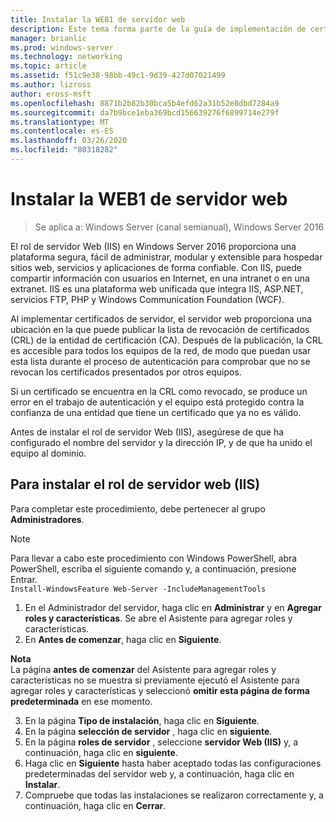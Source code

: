 ```yaml
---
title: Instalar la WEB1 de servidor web
description: Este tema forma parte de la guía de implementación de certificados de servidor para las implementaciones cableadas e inalámbricas de 802.1 X
manager: brianlic
ms.prod: windows-server
ms.technology: networking
ms.topic: article
ms.assetid: f51c9e38-98bb-49c1-9d39-427d07021499
ms.author: lizross
author: eross-msft
ms.openlocfilehash: 8871b2b82b30bca5b4efd62a31b52e8dbd7284a9
ms.sourcegitcommit: da7b9bce1eba369bcd156639276f6899714e279f
ms.translationtype: MT
ms.contentlocale: es-ES
ms.lasthandoff: 03/26/2020
ms.locfileid: "80318282"
---
```

# <a name="install-the-web-server-web1"></a>Instalar la WEB1 de servidor web

>Se aplica a: Windows Server (canal semianual), Windows Server 2016

El rol de servidor Web (IIS) en Windows Server 2016 proporciona una plataforma segura, fácil de administrar, modular y extensible para hospedar sitios web, servicios y aplicaciones de forma confiable. Con IIS, puede compartir información con usuarios en Internet, en una intranet o en una extranet. IIS es una plataforma web unificada que integra IIS, ASP.NET, servicios FTP, PHP y Windows Communication Foundation (WCF).  

Al implementar certificados de servidor, el servidor web proporciona una ubicación en la que puede publicar la lista de revocación de certificados (CRL) de la entidad de certificación (CA). Después de la publicación, la CRL es accesible para todos los equipos de la red, de modo que puedan usar esta lista durante el proceso de autenticación para comprobar que no se revocan los certificados presentados por otros equipos.   

Si un certificado se encuentra en la CRL como revocado, se produce un error en el trabajo de autenticación y el equipo está protegido contra la confianza de una entidad que tiene un certificado que ya no es válido.  

Antes de instalar el rol de servidor Web (IIS), asegúrese de que ha configurado el nombre del servidor y la dirección IP, y de que ha unido el equipo al dominio.  

## <a name="to-install-the-web-server-iis-server-role"></a>Para instalar el rol de servidor web (IIS)  
Para completar este procedimiento, debe pertenecer al grupo **Administradores**.  

>[!NOTE]  
>Para llevar a cabo este procedimiento con Windows PowerShell, abra PowerShell, escriba el siguiente comando y, a continuación, presione Entrar.  
`Install-WindowsFeature Web-Server -IncludeManagementTools`  

1.  En el Administrador del servidor, haga clic en **Administrar** y en **Agregar roles y características**. Se abre el Asistente para agregar roles y características.  
2.  En **Antes de comenzar**, haga clic en **Siguiente**.  

**Nota**   
La página **antes de comenzar** del Asistente para agregar roles y características no se muestra si previamente ejecutó el Asistente para agregar roles y características y seleccionó **omitir esta página de forma predeterminada** en ese momento.  

3. En la página **Tipo de instalación**, haga clic en **Siguiente**.  
4. En la página **selección de servidor** , haga clic en **siguiente**.  
5. En la página **roles de servidor** , seleccione **servidor Web (IIS)** y, a continuación, haga clic en **siguiente**.  
6. Haga clic en **Siguiente** hasta haber aceptado todas las configuraciones predeterminadas del servidor web y, a continuación, haga clic en **Instalar**.  
7. Compruebe que todas las instalaciones se realizaron correctamente y, a continuación, haga clic en **Cerrar**.
